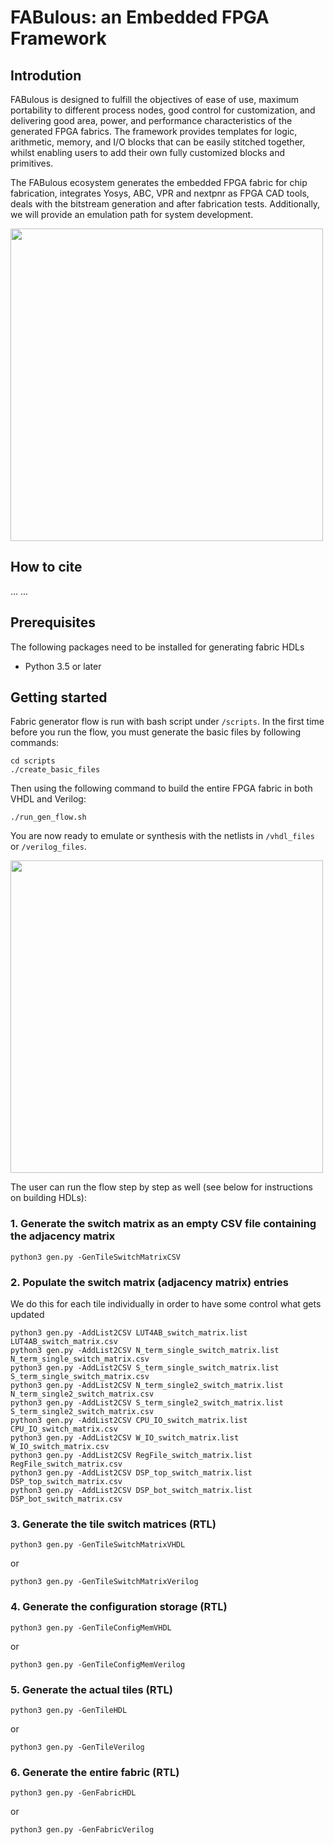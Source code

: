 # FABulous: an Embedded FPGA Framework

## Introdution
FABulous is designed to fulfill the objectives of ease of use, maximum portability to different process nodes, good control for customization, and delivering good area, power, and performance characteristics of the generated FPGA fabrics. The framework provides templates for logic, arithmetic, memory, and I/O blocks that can be easily stitched together, whilst enabling users to add their own fully customized blocks and primitives.

The FABulous ecosystem generates the embedded FPGA fabric for chip fabrication, integrates Yosys, ABC, VPR and nextpnr as FPGA CAD tools, deals with the bitstream generation and after fabrication tests. Additionally, we will provide an emulation path for system development.

<img src="https://www.dropbox.com/s/g6wrtom681nr7tb/fabulous_ecosystem.png?raw=1" width="500"/>


## How to cite
...
...

## Prerequisites
The following packages need to be installed for generating fabric HDLs
 - Python 3.5 or later

## Getting started

Fabric generator flow is run with bash script under ```/scripts```.
In the first time before you run the flow, you must generate the basic files by following commands:
```
cd scripts
./create_basic_files
```
Then using the following command to build the entire FPGA fabric in both VHDL and Verilog:
```
./run_gen_flow.sh
```
You are now ready to emulate or synthesis with the netlists in ```/vhdl_files``` or ```/verilog_files```.

<img src="https://www.dropbox.com/s/frnugxm1kjvv947/FABulous_flow2.png?raw=1" width="500"/>


The user can run the flow step by step as well (see below for instructions on building HDLs):

### 1. Generate the switch matrix as an empty CSV file containing the adjacency matrix
```
python3 gen.py -GenTileSwitchMatrixCSV
```

### 2. Populate the switch matrix (adjacency matrix) entries
We do this for each tile individually in order to have some control what gets updated
```
python3 gen.py -AddList2CSV LUT4AB_switch_matrix.list LUT4AB_switch_matrix.csv
python3 gen.py -AddList2CSV N_term_single_switch_matrix.list N_term_single_switch_matrix.csv
python3 gen.py -AddList2CSV S_term_single_switch_matrix.list S_term_single_switch_matrix.csv
python3 gen.py -AddList2CSV N_term_single2_switch_matrix.list N_term_single2_switch_matrix.csv
python3 gen.py -AddList2CSV S_term_single2_switch_matrix.list S_term_single2_switch_matrix.csv
python3 gen.py -AddList2CSV CPU_IO_switch_matrix.list CPU_IO_switch_matrix.csv
python3 gen.py -AddList2CSV W_IO_switch_matrix.list W_IO_switch_matrix.csv
python3 gen.py -AddList2CSV RegFile_switch_matrix.list RegFile_switch_matrix.csv
python3 gen.py -AddList2CSV DSP_top_switch_matrix.list DSP_top_switch_matrix.csv
python3 gen.py -AddList2CSV DSP_bot_switch_matrix.list DSP_bot_switch_matrix.csv
```

### 3. Generate the tile switch matrices (RTL)
```
python3 gen.py -GenTileSwitchMatrixVHDL
```
or
```
python3 gen.py -GenTileSwitchMatrixVerilog
```

### 4. Generate the configuration storage (RTL)
```
python3 gen.py -GenTileConfigMemVHDL
```
or
```
python3 gen.py -GenTileConfigMemVerilog
```

### 5. Generate the actual tiles (RTL)
```
python3 gen.py -GenTileHDL
```
or
```
python3 gen.py -GenTileVerilog
```

### 6. Generate the entire fabric (RTL)
```
python3 gen.py -GenFabricHDL
```
or
```
python3 gen.py -GenFabricVerilog
```
